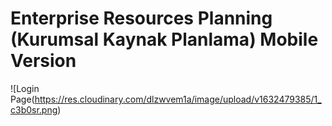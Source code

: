 # Enterprise Resources Planning (Kurumsal Kaynak Planlama) Mobile Version
![Login Page(https://res.cloudinary.com/dlzwvem1a/image/upload/v1632479385/1_c3b0sr.png)
